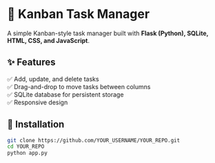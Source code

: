 # 📝 Kanban Task Manager

A simple Kanban-style task manager built with **Flask (Python), SQLite, HTML, CSS, and JavaScript**.

## ✨ Features
✅ Add, update, and delete tasks  
✅ Drag-and-drop to move tasks between columns  
✅ SQLite database for persistent storage  
✅ Responsive design  

## 🚀 Installation
```bash
git clone https://github.com/YOUR_USERNAME/YOUR_REPO.git
cd YOUR_REPO
python app.py
